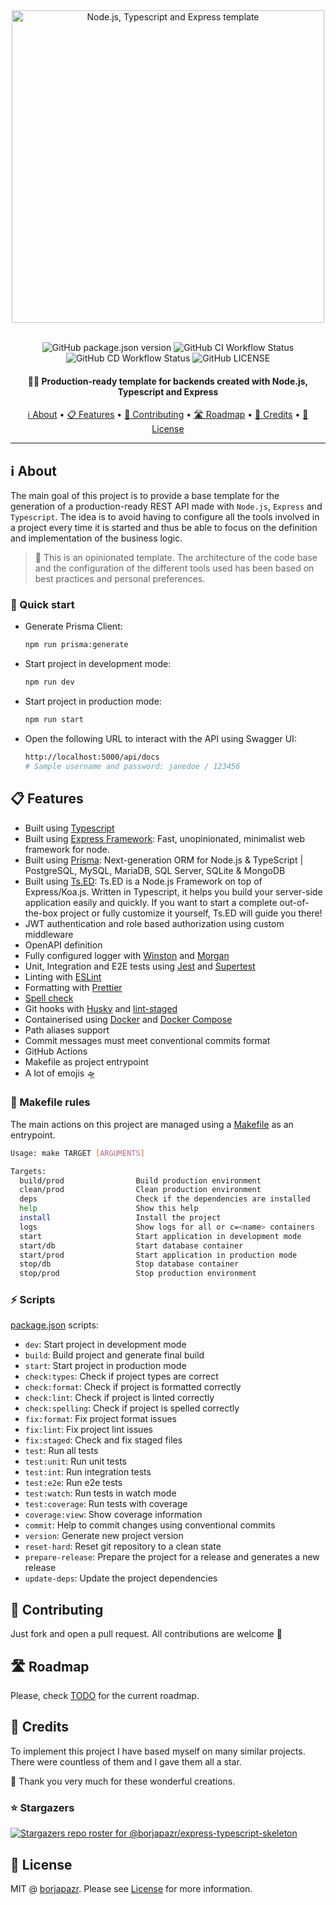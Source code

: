 <div align="center">
 <img
  width="500"
 alt="Node.js, Typescript and Express template"
 src="https://i.imgur.com/bpnghuI.png">
<br>
<br>

![GitHub package.json version](https://img.shields.io/github/package-json/v/borjapazr/express-typescript-skeleton?style=flat-square)
![GitHub CI Workflow Status](https://img.shields.io/github/actions/workflow/status/borjapazr/express-typescript-skeleton/ci.yml?branch=main&style=flat-square&logo=github&label=CI)
![GitHub CD Workflow Status](https://img.shields.io/github/actions/workflow/status/borjapazr/express-typescript-skeleton/cd.yml?branch=main&style=flat-square&logo=github&label=CD)
![GitHub LICENSE](https://img.shields.io/github/license/borjapazr/express-typescript-skeleton?style=flat-square)

<h4>
  🔰🦸 Production-ready template for backends created with Node.js, Typescript and Express
</h4>

<a href="#ℹ️-about">ℹ️ About</a> •
<a href="#-features">📋 Features</a> •
<a href="#-contributing"> 🤝 Contributing</a> •
<a href="#️-roadmap"> 🛣️ Roadmap</a> •
<a href="#-credits">🎯 Credits</a> •
<a href="#-license">🚩 License</a>

</div>

---

## ℹ️ About

The main goal of this project is to provide a base template for the generation of a production-ready REST API made with `Node.js`, `Express` and `Typescript`. The idea is to avoid having to configure all the tools involved in a project every time it is started and thus be able to focus on the definition and implementation of the business logic.

> 📣 This is an opinionated template. The architecture of the code base and the configuration of the different tools used has been based on best practices and personal preferences.

### 🚀 Quick start

- Generate Prisma Client:

  ```bash
  npm run prisma:generate
  ```

- Start project in development mode:

  ```bash
  npm run dev
  ```

- Start project in production mode:

  ```bash
  npm run start
  ```

- Open the following URL to interact with the API using Swagger UI:

  ```bash
  http://localhost:5000/api/docs
  # Sample username and password: janedoe / 123456
  ```

## 📋 Features

- Built using [Typescript](https://github.com/microsoft/TypeScript)
- Built using [Express Framework](https://github.com/expressjs/express): Fast, unopinionated, minimalist web framework for node.
- Built using [Prisma](https://www.prisma.io/): Next-generation ORM for Node.js & TypeScript | PostgreSQL, MySQL, MariaDB, SQL Server, SQLite & MongoDB
- Built using [Ts.ED](https://tsed.io/): Ts.ED is a Node.js Framework on top of Express/Koa.js. Written in Typescript, it helps you build your server-side application easily and quickly. If you want to start a complete out-of-the-box project or fully customize it yourself, Ts.ED will guide you there!
- JWT authentication and role based authorization using custom middleware
- OpenAPI definition
- Fully configured logger with [Winston](https://github.com/winstonjs/winston) and [Morgan](https://github.com/expressjs/morgan)
- Unit, Integration and E2E tests using [Jest](https://github.com/facebook/jest) and [Supertest](https://github.com/visionmedia/supertest)
- Linting with [ESLint](https://github.com/eslint/eslint)
- Formatting with [Prettier](https://github.com/prettier/prettier)
- [Spell check](https://github.com/streetsidesoftware/cspell)
- Git hooks with [Husky](https://github.com/typicode/husky) and [lint-staged](https://github.com/okonet/lint-staged)
- Containerised using [Docker](https://www.docker.com/) and [Docker Compose](https://docs.docker.com/compose/)
- Path aliases support
- Commit messages must meet conventional commits format
- GitHub Actions
- Makefile as project entrypoint
- A lot of emojis 🛸

### 🐐 Makefile rules

The main actions on this project are managed using a [Makefile](Makefile) as an entrypoint.

```bash
Usage: make TARGET [ARGUMENTS]

Targets:
  build/prod                Build production environment
  clean/prod                Clean production environment
  deps                      Check if the dependencies are installed
  help                      Show this help
  install                   Install the project
  logs                      Show logs for all or c=<name> containers
  start                     Start application in development mode
  start/db                  Start database container
  start/prod                Start application in production mode
  stop/db                   Stop database container
  stop/prod                 Stop production environment
```

### ⚡ Scripts

[package.json](package.json) scripts:

- `dev`: Start project in development mode
- `build`: Build project and generate final build
- `start`: Start project in production mode
- `check:types`: Check if project types are correct
- `check:format`: Check if project is formatted correctly
- `check:lint`: Check if project is linted correctly
- `check:spelling`: Check if project is spelled correctly
- `fix:format`: Fix project format issues
- `fix:lint`: Fix project lint issues
- `fix:staged`: Check and fix staged files
- `test`: Run all tests
- `test:unit`: Run unit tests
- `test:int`: Run integration tests
- `test:e2e`: Run e2e tests
- `test:watch`: Run tests in watch mode
- `test:coverage`: Run tests with coverage
- `coverage:view`: Show coverage information
- `commit`: Help to commit changes using conventional commits
- `version`: Generate new project version
- `reset-hard`: Reset git repository to a clean state
- `prepare-release`: Prepare the project for a release and generates a new release
- `update-deps`: Update the project dependencies

## 🤝 Contributing

Just fork and open a pull request. All contributions are welcome 🤗

## 🛣️ Roadmap

Please, check [TODO](TODO.md) for the current roadmap.

## 🎯 Credits

To implement this project I have based myself on many similar projects. There were countless of them and I gave them all a star.

🙏 Thank you very much for these wonderful creations.

### ⭐ Stargazers

[![Stargazers repo roster for @borjapazr/express-typescript-skeleton](https://reporoster.com/stars/borjapazr/express-typescript-skeleton)](https://github.com/borjapazr/express-typescript-skeleton/stargazers)

## 🚩 License

MIT @ [borjapazr](https://bpaz.dev). Please see [License](LICENSE) for more information.
